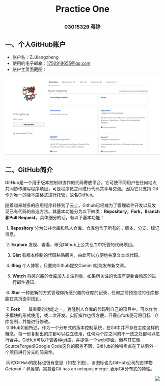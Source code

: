 # <p align="center">**Practice One**</p>
### <p align="center">03015329 蒋铮</p>

## 一、个人GitHub账户
- 账户名：ZJJiangzheng
- 使用的电子邮箱：1750918655@qq.com
- 账户主页面截图：
<img src="https://raw.githubusercontent.com/ZJJiangzheng/home/master/G%7DA6(5FFKXOQI~WZUN35S%5DS.png">

## 二、GitHub简介
  GitHub是一个用于版本控制和协作的代码寄放平台。它可使不同用户在任何地点共同协作编写程序项目，可是程序员之间进行代码共享与交流。因为它只支持 Git 作为唯一的版本库格式进行托管，故名GitHub。  
  
  随着越来越多的应用程序转移到了云上，Github已经成为了管理软件开发以及发现已有代码的首选方法。其基本功能分为以下四类：**Repository，Fork，Branch和Pull Request**。具体细分的话，有以下基本功能：  
  
  1. **Repository**  分为公共仓库和私人仓库。仓库包含了所有的：版本、分支、标记信息。
  
  2. **Explore**     发现、查看、研究Github上公共仓库中托管的代码项目。
  
  3. **Gist**        有版本控制的代码粘贴服务，由此可以方便地共享文本或代码。  
  
  4. **Blog**        个人博客，只要向Github提交Commit就能发布新文章。  

  5. **Watch**       将感兴趣的仓库加入关注列表，如果所关注的仓库有更新会动态的进行邮件通知。  

  6. **Star**        一种更新的方式管理你所感兴趣的仓库的记录，任何之前预览过的仓库都能在其页面中找到。  
  
  7. **Fork**        最重要的功能之一，克隆别人仓库的代码到自己的项目中。可以作为子模块的形式使用，或二次开发。实际操作也很方便，只需点fork便可将目标   仓库复制，并能进行修改。  
  GitHub如前所述，作为一个分布式的版本控制系统，在Git中并不存在主库这样的概念，每一份复制出的库都可以独立使用，任何两个库之间的不一致之处都可以进行合并。GitHub可以托管各种git库，并提供一个web界面，但与其它像 SourceForge或Google Code这样的服务不同，GitHub的独特卖点在于从另外一个项目进行分支的简易性。  
  
  同时GitHub的图标也很有意思（如左下图），该图标也为GitHub公司的吉祥物*Octocat：章鱼猫*，寓意着Git has an octopus merge. 表示Git分布式的特性。
<p align="right"><img src="http://ww2.sinaimg.cn/large/805ed88bgw1eer19wm3d7j20640640sp.jpg"></p>
